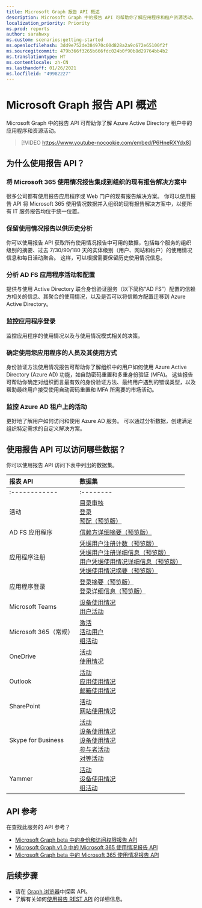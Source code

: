 ```yaml
---
title: Microsoft Graph 报告 API 概述
description: Microsoft Graph 中的报告 API 可帮助你了解应用程序和租户资源活动。
localization_priority: Priority
ms.prod: reports
author: sarahwxy
ms.custom: scenarios:getting-started
ms.openlocfilehash: 3dd9e752de384970c00d828a2a9c672e65100f2f
ms.sourcegitcommit: 479b366f3265b666fdc024b0f90b8d29764bb4b2
ms.translationtype: HT
ms.contentlocale: zh-CN
ms.lasthandoff: 01/26/2021
ms.locfileid: "49982227"
---
```

# <a name="microsoft-graph-reports-api-overview"></a>Microsoft Graph 报告 API 概述

Microsoft Graph 中的报告 API 可帮助你了解 Azure Active Directory 租户中的应用程序和资源活动。

> [!VIDEO https://www.youtube-nocookie.com/embed/P6HneRXYdx8]

## <a name="why-use-the-reports-api"></a>为什么使用报告 API？

### <a name="integrate-microsoft-365-usage-reporting-into-your-organizations-existing-reporting-solution"></a>将 Microsoft 365 使用情况报告集成到组织的现有报告解决方案中
很多公司都有使用报告应用程序或 Web 门户的现有报告解决方案。 你可以使用报告 API 将 Microsoft 365 使用情况数据并入组织的现有报告解决方案中，以便所有 IT 服务报告均位于统一位置。

### <a name="retain-usage-reports-for-historical-analysis"></a>保留使用情况报告以供历史分析
你可以使用报告 API 获取所有使用情况报告中可用的数据，包括每个服务的组织级别的摘要、过去 7/30/90/180 天的实体级别（用户、网站和帐户）的使用情况信息和每日活动聚合。 这样，可以根据需要保留历史使用情况信息。

### <a name="analize-ad-fs-application-activity-and-configuration"></a>分析 AD FS 应用程序活动和配置
提供与使用 Active Directory 联合身份验证服务（以下简称“AD FS”）配置的信赖方相关的信息、其聚合的使用情况，以及是否可以将信赖方配置迁移到 Azure Active Directory。

### <a name="monitor-application-sign-ins"></a>监控应用程序登录

监控应用程序的使用情况以及与使用情况模式相关的决策。

### <a name="determine-who-is-using-your-applications-and-how-are-they-using-them"></a>确定使用您应用程序的人员及其使用方式

身份验证方法使用情况报告可帮助你了解组织中的用户如何使用 Azure Active Directory (Azure AD) 功能，如自助密码重置和多重身份验证 (MFA)。 这些报告可帮助你确定对组织而言最有效的身份验证方法、最终用户遇到的错误类型，以及帮助最终用户接受使用自动密码重置和 MFA 所需要的市场活动。

### <a name="monitor-activity-on-an-azure-ad-tenant"></a>监控 Azure AD 租户上的活动

更好地了解用户如何访问和使用 Azure AD 服务。 可以通过分析数据，创建满足组织特定需求的自定义解决方案。

## <a name="what-data-can-i-access-by-using-the-reports-apis"></a>使用报告 API 可以访问哪些数据？

你可以使用报告 API 访问下表中列出的数据集。

| 报表 API | 数据集 |
|:------------ |:-------- |
|:------------ |:-------- |
| 活动 | [目录审核](/graph/api/resources/directoryaudit?view=graph-rest-1.0)<br/>[登录](/graph/api/resources/signin?view=graph-rest-1.0)<br/>[预配（预览版）](/graph/api/resources/provisioningobjectsummary?view=graph-rest-beta) |
| AD FS 应用程序 | [信赖方详细摘要（预览版）](/graph/api/resources/relyingpartydetailedsummary?view=graph-rest-beta) |
| 应用程序注册 | [凭据用户注册计数（预览版）](/graph/api/resources/credentialuserregistrationcount?view=graph-rest-beta)<br/>[凭据用户注册详细信息（预览版）](/graph/api/resources/credentialuserregistrationdetails?view=graph-rest-beta) <br/>[用户凭据使用情况详细信息（预览版）](/graph/api/resources/usercredentialusagedetails?view=graph-rest-beta) <br/>[凭据使用情况摘要（预览版）](/graph/api/resources/credentialusagesummary?view=graph-rest-beta)|
| 应用程序登录 | [登录摘要（预览版）](/graph/api/resources/applicationsigninsummary?view=graph-rest-beta) <br/>[登录详细信息（预览版）](/graph/api/resources/applicationsignindetailedsummary?view=graph-rest-beta)|
| Microsoft Teams | [设备使用情况](/graph/api/resources/microsoft-teams-device-usage-reports?view=graph-rest-1.0)<br/>[用户活动](/graph/api/resources/microsoft-teams-user-activity-reports?view=graph-rest-1.0) |
| Microsoft 365（常规） | [激活](/graph/api/resources/office-365-activations-reports?view=graph-rest-1.0)<br/>[活动用户](/graph/api/resources/office-365-active-users-reports?view=graph-rest-1.0)<br/>[组活动](/graph/api/resources/office-365-groups-activity-reports?view=graph-rest-1.0) |
| OneDrive | [活动](/graph/api/resources/onedrive-activity-reports?view=graph-rest-1.0)<br/>[使用情况](/graph/api/resources/onedrive-usage-reports?view=graph-rest-1.0) |
| Outlook | [活动](/graph/api/resources/email-activity-reports?view=graph-rest-1.0)<br/>[应用使用情况](/graph/api/resources/email-app-usage-reports?view=graph-rest-1.0)<br/>[邮箱使用情况](/graph/api/resources/mailbox-usage-reports?view=graph-rest-1.0) |
| SharePoint | [活动](/graph/api/resources/sharepoint-activity-reports?view=graph-rest-1.0)<br/>[网站使用情况](/graph/api/resources/sharepoint-site-usage-reports?view=graph-rest-1.0) |
| Skype for Business | [活动](/graph/api/resources/skype-for-business-activity-reports?view=graph-rest-1.0)<br/>[设备使用情况](/graph/api/resources/skype-for-business-device-usage-reports?view=graph-rest-1.0)<br/>[设备使用情况](/graph/api/resources/skype-for-business-device-usage-reports?view=graph-rest-1.0)<br/>[参与者活动](/graph/api/resources/skype-for-business-participant-activity-reports?view=graph-rest-1.0)<br/>[对等活动](/graph/api/resources/skype-for-business-peer-to-peer-activity?view=graph-rest-1.0) |
| Yammer | [活动](/graph/api/resources/yammer-activity-reports?view=graph-rest-1.0)<br/>[设备使用情况](/graph/api/resources/yammer-device-usage-reports?view=graph-rest-1.0)<br/>[组活动](/graph/api/resources/yammer-groups-activity-reports?view=graph-rest-1.0) |

## <a name="api-reference"></a>API 参考
在查找此服务的 API 参考？

- [Microsoft Graph beta 中的身份和访问权限报告 API](/graph/api/resources/report-identity-access?view=graph-rest-beta)
- [Microsoft Graph v1.0 中的 Microsoft 365 使用情况报告 API](/graph/api/resources/report?view=graph-rest-1.0)
- [Microsoft Graph beta 中的 Microsoft 365 使用情况报告 API](/graph/api/resources/report?view=graph-rest-beta)

## <a name="next-steps"></a>后续步骤

* 请在 [Graph 浏览器](https://developer.microsoft.com/graph/graph-explorer)中探索 API。
* 了解有关如何[使用报告 REST API](/graph/api/resources/report?view=graph-rest-1.0) 的详细信息。
